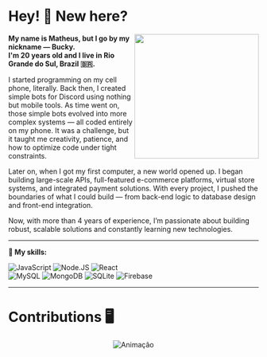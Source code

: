 # Hey! 🖖 New here?
<img align="right" src="/assets/pixel-game.gif" width="250"/>

**My name is Matheus, but I go by my nickname — Bucky.**  
**I'm 20 years old and I live in Rio Grande do Sul, Brazil 🇧🇷.**

I started programming on my cell phone, literally. Back then, I created simple bots for Discord using nothing but mobile tools. As time went on, those simple bots evolved into more complex systems — all coded entirely on my phone. It was a challenge, but it taught me creativity, patience, and how to optimize code under tight constraints.

Later on, when I got my first computer, a new world opened up. I began building large-scale APIs, full-featured e-commerce platforms, virtual store systems, and integrated payment solutions. With every project, I pushed the boundaries of what I could build — from back-end logic to database design and front-end integration.

Now, with more than 4 years of experience, I’m passionate about building robust, scalable solutions and constantly learning new technologies.

---

**🎯 My skills:**
<div>
  <img alt="JavaScript" src="https://img.shields.io/badge/JavaScript-F7DF1E?style=for-the-badge&logo=javascript&logoColor=black"/>
  <img alt="Node.JS" src="https://img.shields.io/badge/Node.js-43853D?style=for-the-badge&logo=node.js&logoColor=white"/>
  <img alt="React" src="https://img.shields.io/badge/React-20232A?style=for-the-badge&logo=react&logoColor=61DAFB"/>
</div>
<div>
  <img alt="MySQL" src="https://img.shields.io/badge/MySQL-00000F?style=for-the-badge&logo=mysql&logoColor=white"/>
  <img alt="MongoDB" src="https://img.shields.io/badge/MongoDB-4EA94B?style=for-the-badge&logo=mongodb&logoColor=white"/>
  <img alt="SQLite" src="https://img.shields.io/badge/SQLite-07405E?style=for-the-badge&logo=sqlite&logoColor=white"/>
  <img alt="Firebase" src="https://img.shields.io/badge/firebase-ffca28?style=for-the-badge&logo=firebase&logoColor=white"/>
</div>

---

# Contributions 🖥️
<div align="center"> 
  <img alt="Animação" src="https://github.com/isBucky/snk/raw/output/github-contribution-grid-snake.svg">
</div>
